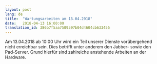 ```yaml
---
layout: post
lang: de
title:  "Wartungsarbeiten am 13.04.2018"
date:   2018-04-13 16:00:00
translation_id: 386b7f5aa7509597b04d4604cb633455
---
```

Am 13.04.2018 ab 10:00 Uhr wird ein Teil unserer Dienste vorübergehend nicht erreichbar sein. 
Dies betrifft unter anderem den Jabber- sowie den Pad-Server.
Grund hierfür sind zahlreiche anstehende Arbeiten an der Hardware.




